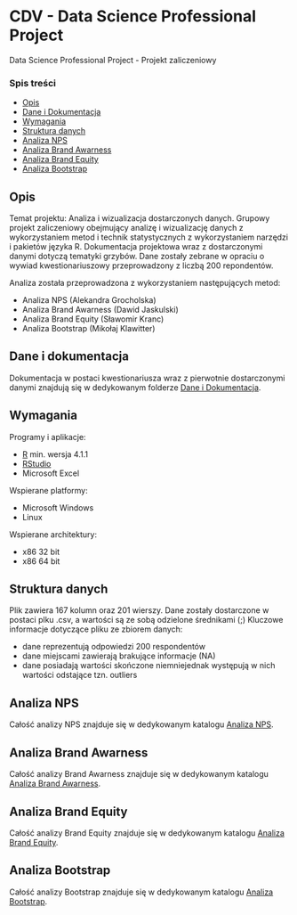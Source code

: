 # CDV - Data Science Professional Project
Data Science Professional Project - Projekt zaliczeniowy
### Spis treści
* [Opis](#opis)
* [Dane i Dokumentacja](#dane-i-dokumentacja)
* [Wymagania](#wymagania)
* [Struktura danych](#struktura-danych)
* [Analiza NPS](#[Analiza-NPS)
* [Analiza Brand Awarness](#Analiza-Brand-Awarness)
* [Analiza Brand Equity](#Analiza-Brand-Equity)
* [Analiza Bootstrap](#Analiza-Bootstrap)

## Opis
Temat projektu: Analiza i wizualizacja dostarczonych danych.
Grupowy projekt zaliczeniowy obejmujący analizę i wizualizację danych z wykorzystaniem metod i technik statystycznych z wykorzystaniem narzędzi i pakietów języka R.
Dokumentacja projektowa wraz z dostarczonymi danymi dotyczą tematyki grzybów.
Dane zostały zebrane w opraciu o wywiad kwestionariuszowy przeprowadzony z liczbą 200 repondentów.

Analiza została przeprowadzona z wykorzystaniem następujących metod:
- Analiza NPS (Alekandra Grocholska)
- Analiza Brand Awarness (Dawid Jaskulski)
- Analiza Brand Equity (Sławomir Kranc)
- Analiza Bootstrap (Mikołaj Klawitter)


## Dane i dokumentacja
Dokumentacja w postaci kwestionariusza wraz z pierwotnie dostarczonymi danymi znajdują się w dedykowanym folderze [Dane i Dokumentacja](https://github.com/krancslawomir/Data-Science-Professional-Project/tree/main/Dane%20i%20Dokumentacja).


## Wymagania
Programy i aplikacje:
* [R](https://www.r-project.org/) min. wersja 4.1.1
* [RStudio](https://www.rstudio.com/)
* Microsoft Excel

Wspierane platformy:
- Microsoft Windows
- Linux

Wspierane architektury:
- x86 32 bit
- x86 64 bit


## Struktura danych
Plik zawiera 167 kolumn oraz 201 wierszy.
Dane zostały dostarczone w postaci plku .csv, a wartości są ze sobą odzielone średnikami (;)
Kluczowe informacje dotyczące pliku ze zbiorem danych:
- dane reprezentują odpowiedzi 200 respondentów
- dane miejscami zawierają brakujące informacje (NA)
- dane posiadają wartości skończone niemniejednak występują w nich wartości odstające tzn. outliers

## Analiza NPS
Całość analizy NPS znajduje się w dedykowanym katalogu [Analiza NPS](https://github.com/krancslawomir/Data-Science-Professional-Project/tree/main/Analiza%20NPS).

## Analiza Brand Awarness
Całość analizy Brand Awarness znajduje się w dedykowanym katalogu [Analiza Brand Awarness](https://github.com/krancslawomir/Data-Science-Professional-Project/tree/main/Analiza%20Brand%20Awarness).

## Analiza Brand Equity
Całość analizy Brand Equity znajduje się w dedykowanym katalogu [Analiza Brand Equity](https://github.com/krancslawomir/Data-Science-Professional-Project/tree/main/Analiza%20Brand%20Equity).

## Analiza Bootstrap
Całość analizy Bootstrap znajduje się w dedykowanym katalogu [Analiza Bootstrap](https://github.com/krancslawomir/Data-Science-Professional-Project/tree/main/Analiza%20Bootstrap).
